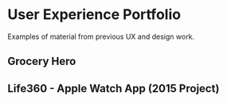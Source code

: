 # User Experience Portfolio
Examples of material from previous UX and design work.

## Grocery Hero


## Life360 - Apple Watch App (2015 Project)
